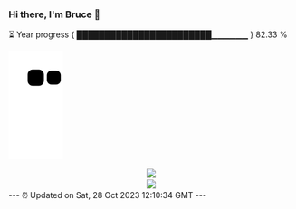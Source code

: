 ### Hi there, I'm Bruce 👋
⏳ Year progress { ████████████████████████▁▁▁▁▁▁ } 82.33 %

![](https://raw.githubusercontent.com/Swiftie13st/Swiftie13st/main/assets/github-contribution-grid-snake.svg)


<div align="center"> <img src="https://metrics.lecoq.io/Swiftie13st?template=classic&config.timezone=Asia%2FShanghai"> </div>

<div align="center"> <img src="https://github-readme-streak-stats.herokuapp.com/?user=Swiftie13st" /> </div>
---
⏰ Updated on Sat, 28 Oct 2023 12:10:34 GMT
---

